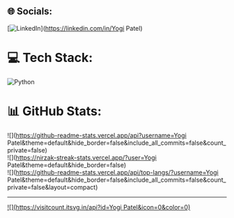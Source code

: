 
## 🌐 Socials:
[![LinkedIn](https://img.shields.io/badge/LinkedIn-%230077B5.svg?logo=linkedin&logoColor=white)](https://linkedin.com/in/Yogi Patel) 

# 💻 Tech Stack:
![Python](https://img.shields.io/badge/python-3670A0?style=for-the-badge&logo=python&logoColor=ffdd54)
# 📊 GitHub Stats:
![](https://github-readme-stats.vercel.app/api?username=Yogi Patel&theme=default&hide_border=false&include_all_commits=false&count_private=false)<br/>
![](https://nirzak-streak-stats.vercel.app/?user=Yogi Patel&theme=default&hide_border=false)<br/>
![](https://github-readme-stats.vercel.app/api/top-langs/?username=Yogi Patel&theme=default&hide_border=false&include_all_commits=false&count_private=false&layout=compact)

---
[![](https://visitcount.itsvg.in/api?id=Yogi Patel&icon=0&color=0)](https://visitcount.itsvg.in)

<!-- Proudly created with GPRM ( https://gprm.itsvg.in ) -->
